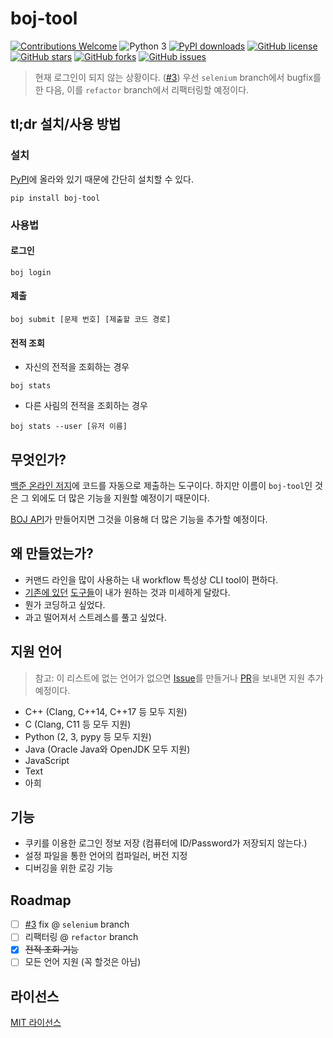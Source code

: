 # boj-tool
[![Contributions Welcome](https://img.shields.io/badge/contributions-welcome-brightgreen.svg)](https://github.com/sohnryang/boj-tool/pulls)
![Python 3](https://img.shields.io/badge/python-3-blue.svg)
[![PyPI downloads](https://img.shields.io/badge/dynamic/json.svg?label=downloads&url=https%3A%2F%2Fpypistats.org%2Fapi%2Fpackages%2Fboj-tool%2Foverall&query=%24.data%5B0%5D.downloads&colorB=blue&suffix=%20overall)](https://pypi.org/project/boj-tool/)
[![GitHub license](https://img.shields.io/github/license/sohnryang/boj-tool.svg)](https://github.com/sohnryang/boj-tool/blob/master/LICENSE)
[![GitHub stars](https://img.shields.io/github/stars/sohnryang/boj-tool.svg)](https://github.com/sohnryang/boj-tool/stargazers)
[![GitHub forks](https://img.shields.io/github/forks/sohnryang/boj-tool.svg)](https://github.com/sohnryang/boj-tool/network)
[![GitHub issues](https://img.shields.io/github/issues/sohnryang/boj-tool.svg)](https://github.com/sohnryang/boj-tool/issues)

> 현재 로그인이 되지 않는 상황이다. ([#3](https://github.com/sohnryang/boj-tool/issues/3)) 우선 `selenium` branch에서 bugfix를 한 다음, 이를 `refactor` branch에서 리팩터링할 예정이다.

## tl;dr 설치/사용 방법

### 설치
[PyPI](https://pypi.org/project/boj-tool/)에 올라와 있기 때문에 간단히 설치할 수 있다.
```
pip install boj-tool
```

### 사용법

#### 로그인
```
boj login
```

#### 제출
```
boj submit [문제 번호] [제출할 코드 경로]
```

#### 전적 조회
- 자신의 전적을 조회하는 경우
```
boj stats
```
- 다른 사림의 전적을 조회하는 경우
```
boj stats --user [유저 이름]
```

## 무엇인가?
[백준 온라인 저지](https://www.acmicpc.net)에 코드를 자동으로 제출하는 도구이다. 하지만 이름이 `boj-tool`인 것은 그 외에도 더 많은 기능을 지원할 예정이기 때문이다.

[BOJ API](https://www.acmicpc.net/board/view/10929)가 만들어지면 그것을 이용해 더 많은 기능을 추가할 예정이다.

## 왜 만들었는가?
- 커맨드 라인을 많이 사용하는 내 workflow 특성상 CLI tool이 편하다.
- [기존에 있던](https://github.com/sjy366/BOJ-Auto-Submit) [도구들](https://github.com/Baekjoon/submit-tool)이 내가 원하는 것과 미세하게 달랐다.
- 뭔가 코딩하고 싶었다.
- 과고 떨어져서 스트레스를 풀고 싶었다.

## 지원 언어
> 참고: 이 리스트에 없는 언어가 없으면 [Issue](https://github.com/sohnryang/boj-tool/issues)를 만들거나 [PR](https://github.com/sohnryang/boj-tool/pulls)을 보내면 지원 추가 예정이다.

- C++ (Clang, C++14, C++17 등 모두 지원)
- C (Clang, C11 등 모두 지원)
- Python (2, 3, pypy 등 모두 지원)
- Java (Oracle Java와 OpenJDK 모두 지원)
- JavaScript
- Text
- 아희

## 기능
- 쿠키를 이용한 로그인 정보 저장 (컴퓨터에 ID/Password가 저장되지 않는다.)
- 설정 파일을 통한 언어의 컴파일러, 버전 지정
- 디버깅을 위한 로깅 기능

## Roadmap
- [ ] [#3](https://github.com/sohnryang/boj-tool/issues/3) fix @ `selenium` branch
- [ ] 리팩터링 @ `refactor` branch
- [x] ~~전적 조회 기능~~
- [ ] 모든 언어 지원 (꼭 할것은 아님)

## 라이선스
[MIT 라이선스](https://github.com/sohnryang/boj-tool/blob/master/LICENSE)
